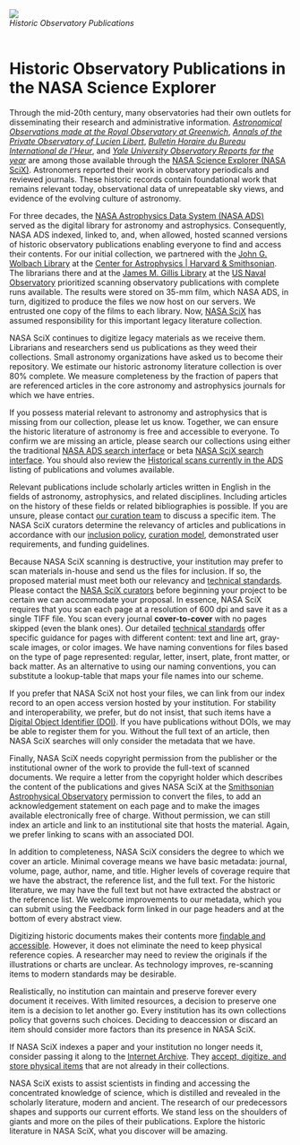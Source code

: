 <div class="text-center">
    <img class="img-thumbnail" src="{{ site.baseurl }}/blog/images/histlit_titles.gif" />
<br>
<em>Historic Observatory Publications
</em>
</div>
<br>

# Historic Observatory Publications in the NASA Science Explorer  
 
Through the mid-20th century, many observatories had their own outlets for disseminating their research and administrative information. *[Astronomical Observations made at the Royal Observatory at Greenwich](https://articles.adsabs.harvard.edu/cgi-bin/nph-iarticle_query?journal=RGAO.&year=%3f%3f%3f%3f&volume=...1&letter=.&db_key=AST&page_ind=3&plate_select=NO&data_type=GIF&type=SCREEN_GIF&classic=YES)*, *[Annals of the Private Observatory of Lucien Libert](https://articles.adsabs.harvard.edu/cgi-bin/nph-iarticle_query?journal=AnOLL&year=%3f%3f%3f%3f&volume=...1&letter=.&db_key=AST&page_ind=0&plate_select=NO&data_type=GIF&type=SCREEN_GIF&classic=YES)*, *[Bulletin Horaire du Bureau International de l’Heur](https://articles.adsabs.harvard.edu/cgi-bin/nph-iarticle_query?journal=BuBIH&year=%3f%3f%3f%3f&volume=...1&letter=.&db_key=AST&page_ind=0&plate_select=NO&data_type=GIF&type=SCREEN_GIF&classic=YES)*, and *[Yale University Observatory Reports for the year](https://articles.adsabs.harvard.edu/cgi-bin/nph-iarticle_query?journal=YalOY&year=%3f%3f%3f%3f&volume=...1&letter=.&db_key=AST&page_ind=1&plate_select=NO&data_type=GIF&type=SCREEN_GIF&classic=YES)* are among those available through the [NASA Science Explorer (NASA SciX)](https://scixplorer.org/). Astronomers reported their work in observatory periodicals and reviewed journals. These historic records contain foundational work that remains relevant today, observational data of unrepeatable sky views, and evidence of the evolving culture of astronomy.  
 
For three decades, the [NASA Astrophysics Data System (NASA ADS)](https://ui.adsabs.harvard.edu/about/history/) served as the digital library for astronomy and astrophysics. Consequently, NASA ADS indexed, linked to, and, when allowed, hosted scanned versions of historic observatory publications enabling everyone to find and access their contents. For our initial collection, we partnered with the [John G. Wolbach Library](https://www.cfa.harvard.edu/lib) at the [Center for Astrophysics \| Harvard & Smithsonian](https://www.cfa.harvard.edu/). The librarians there and at the [James M. Gillis Library](https://www.cnmoc.usff.navy.mil/Our-Commands/United-States-Naval-Observatory/The-James-M-Gilliss-Library/) at the [US Naval Observatory](https://www.cnmoc.usff.navy.mil/usno/) prioritized scanning observatory publications with complete runs available. The results were stored on 35-mm film, which NASA ADS, in turn, digitized to produce the files we now host on our servers. We entrusted one copy of the films to each library. Now, [NASA SciX](https://scixplorer.org/scixabout/) has assumed responsibility for this important legacy literature collection. 
 
NASA SciX continues to digitize legacy materials as we receive them. Librarians and researchers send us publications as they weed their collections. Small astronomy organizations have asked us to become their repository. We estimate our historic astronomy literature collection is over 80% complete. We measure completeness by the fraction of papers that are referenced articles in the core astronomy and astrophysics journals for which we have entries.  
 
If you possess material relevant to astronomy and astrophysics that is missing from our collection, please let us know. Together, we can ensure the historic literature of astronomy is free and accessible to everyone. To confirm we are missing an article, please search our collections using either the traditional [NASA ADS search interface](https://ui.adsabs.harvard.edu/) or beta [NASA SciX search interface](https://scixplorer.org/). You should also review the [Historical scans currently in the ADS](https://adsabs.harvard.edu/historical.html) listing of publications and volumes available. 
 
Relevant publications include scholarly articles written in English in the fields of astronomy, astrophysics, and related disciplines. Including articles on the history of these fields or related bibliographies is possible. If you are unsure, please contact [our curation team](help@scixplorer.org) to discuss a specific item. The NASA SciX curators determine the relevancy of articles and publications in accordance with our [inclusion policy](https://ui.adsabs.harvard.edu/help/data_faq/journal_inclusion), [curation model](https://ui.adsabs.harvard.edu/help/data_faq/ads_curation_model), demonstrated user requirements, and funding guidelines. 
 
Because NASA SciX scanning is destructive, your institution may prefer to scan materials in-house and send us the files for inclusion. If so, the proposed material must meet both our relevancy and [technical standards](https://ui.adsabs.harvard.edu/help/data_faq/ScanHistLit). Please contact the [NASA SciX curators](help@scixplorer.org) before beginning your project to be certain we can accommodate your proposal. In essence, NASA SciX requires that you scan each page at a resolution of 600 dpi and save it as a single TIFF file. You scan every journal **cover-to-cover** with no pages skipped (even the blank ones). Our detailed [technical standards](https://ui.adsabs.harvard.edu/help/data_faq/ScanHistLit) offer specific guidance for pages with different content: text and line art, gray-scale images, or color images. We have naming conventions for files based on the type of page represented: regular, letter, insert, plate, front matter, or back matter. As an alternative to using our naming conventions, you can substitute a lookup-table that maps your file names into our scheme.  
 
If you prefer that NASA SciX not host your files, we can link from our index record to an open access version hosted by your institution. For stability and interoperability, we prefer, but do not insist, that such items have a [Digital Object Identifier (DOI)](https://www.doi.org/). If you have publications without DOIs, we may be able to register them for you. Without the full text of an article, then NASA SciX searches will only consider the metadata that we have. 
 
Finally, NASA SciX needs copyright permission from the publisher or the institutional owner of the work to provide the full-text of scanned documents. We require a letter from the copyright holder which describes the content of the publications and gives NASA SciX at the [Smithsonian Astrophysical Observatory](https://pweb.cfa.harvard.edu/about/about-smithsonian-astrophysical-observatory) permission to convert the files, to add an acknowledgement statement on each page and to make the images available electronically free of charge. Without permission, we can still index an article and link to an institutional site that hosts the material. Again, we prefer linking to scans with an associated DOI. 
 
In addition to completeness, NASA SciX considers the degree to which we cover an article. Minimal coverage means we have basic metadata: journal, volume, page, author, name, and title. Higher levels of coverage require that we have the abstract, the reference list, and the full text. For the historic literature, we may have the full text but not have extracted the abstract or the reference list. We welcome improvements to our metadata, which you can submit using the Feedback form linked in our page headers and at the bottom of every abstract view. 
 
Digitizing historic documents makes their contents more [findable and accessible](https://force11.org/info/the-fair-data-principles/). However, it does not eliminate the need to keep physical reference copies. A researcher may need to review the originals if the illustrations or charts are unclear. As technology improves, re-scanning items to modern standards may be desirable.  
 
Realistically, no institution can maintain and preserve forever every document it receives. With limited resources, a decision to preserve one item is a decision to let another go. Every institution has its own collections policy that governs such choices. Deciding to deaccession or discard an item should consider more factors than its presence in NASA SciX.  
 
If NASA SciX indexes a paper and your institution no longer needs it, consider passing it along to the [Internet Archive](https://archive.org/). They [accept, digitize, and store physical items](https://help.archive.org/help/how-do-i-make-a-physical-donation-to-the-internet-archive/) that are not already in their collections.   
 
NASA SciX exists to assist scientists in finding and accessing the concentrated knowledge of science, which is distilled and revealed in the scholarly literature, modern and ancient. The research of our predecessors shapes and supports our current efforts. We stand less on the shoulders of giants and more on the piles of their publications. Explore the historic literature in NASA SciX, what you discover will be amazing.  

